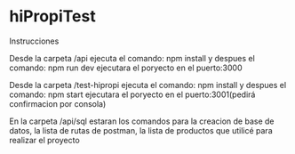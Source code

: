 # hiPropiTest
Instrucciones

Desde la carpeta /api ejecuta el comando: npm install
y despues el comando: npm run dev
ejecutara el poryecto en el puerto:3000

Desde la carpeta /test-hipropi ejecuta el comando: npm install
y despues el comando: npm start
ejecutara el poryecto en el puerto:3001(pedirá confirmacion por consola)

En la carpeta /api/sql estaran los comandos para la creacion de base de datos,
la lista de rutas de postman, la lista de productos que utilicé para realizar el proyecto

